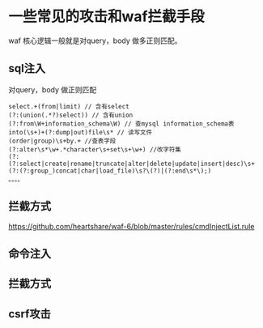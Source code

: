 # 一些常见的攻击和waf拦截手段

waf 核心逻辑一般就是对query，body 做多正则匹配。

## sql注入
对query，body 做正则匹配
```
select.+(from|limit) // 含有select
(?:(union(.*?)select)) // 含有union
(?:from\W+information_schema\W) // 查mysql information_schema表
into(\s+)+(?:dump|out)file\s* // 读写文件
(order|group)\s+by.+ //查表字段
(?:alter\s*\w+.*character\s+set\s+\w+) //改字符集
(?:(?:select|create|rename|truncate|alter|delete|update|insert|desc)\s+(?:(?:group_)concat|char|load_file)\s?\(?)|(?:end\s*\);)
。。。。
```


## 拦截方式
https://github.com/heartshare/waf-6/blob/master/rules/cmdInjectList.rule

## 命令注入

## 拦截方式

## csrf攻击
